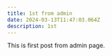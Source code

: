 ```yaml
---
title: 1st from admin
date: 2024-03-13T11:47:03.064Z
description: 1st
---
```

T﻿his is first post from admin page.